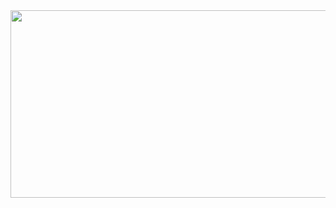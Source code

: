 <a href="https://www.gitanimals.org/en_US?utm_medium=image&utm_source=veriswiguna&utm_content=farm">
<img
  src="https://render.gitanimals.org/farms/veriswiguna"
  width="600"
  height="300"
/>
</a>